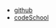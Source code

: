 * [github]("https://github.com/suryatech/codeschool-shaping-up-with-angular")
* [codeSchool]("https://www.codeschool.com/courses/shaping-up-with-angularjs")
